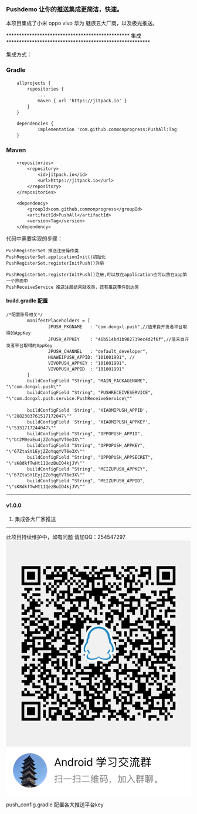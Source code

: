 ###  Pushdemo 让你的推送集成更简洁，快速。

本项目集成了小米 oppo vivo 华为 魅族五大厂商，以及极光推送。

************************************************ 集成 ********************************************************

集成方式：

### Gradle

```
 	allprojects {
		repositories {
			...
			maven { url 'https://jitpack.io' }
		}
	}

```

```
	dependencies {
	        implementation 'com.github.commonprogress:PushAll:Tag'
	}

```
### Maven

```
	<repositories>
		<repository>
		    <id>jitpack.io</id>
		    <url>https://jitpack.io</url>
		</repository>
	</repositories>

```

```
	<dependency>
	    <groupId>com.github.commonprogress</groupId>
	    <artifactId>PushAll</artifactId>
	    <version>Tag</version>
	</dependency>

```

代码中需要实现的步骤：

```
PushRegisterSet 推送注册操作类
PushRegisterSet.applicationInit()初始化
PushRegisterSet.registerInitPush()注册

```

```
PushRegisterSet.registerInitPush()注册,可以放在application也可以放在app第一个界面中
PushReceiveService 推送注册结果就收类，还有推送事件到达类
```

#### build.gradle 配置
```
/*配置账号相关*/
        manifestPlaceholders = [
                JPUSH_PKGNAME   : "com.dongxl.push",//值来自开发者平台取得的AppKey
                JPUSH_APPKEY    : "46b514bd1b982739ec4d2f6f",//值来自开发者平台取得的AppKey
                JPUSH_CHANNEL   : "default_developer",
                HUAWEIPUSH_APPID: "101001991", //
                VIVOPUSH_APPKEY : "101001991",
                VIVOPUSH_APPID  : "101001991"
        ]
        buildConfigField "String", "MAIN_PACKAGENAME", "\"com.dongxl.push\""
        buildConfigField "String", "PUSHRECEIVESERVICE", "\"com.dongxl.push.service.PushReceiveService\""

        buildConfigField 'String', 'XIAOMIPUSH_APPID', "\"2882303761517172047\""
        buildConfigField 'String', 'XIAOMIPUSH_APPKEY', "\"5331717244047\""
        buildConfigField "String", "OPPOPUSH_APPID", "\"bt2M9eaEu4jZZoYqqYVT6e3X\""
        buildConfigField "String", "OPPOPUSH_APPKEY", "\"67ZtaSY1EyjZZoYqqYVT6e3X\""
        buildConfigField "String", "OPPOPUSH_APPSECRET", "\"sK8dkfTwHt11QezBuIO4kjJV\""
        buildConfigField "String", "MEIZUPUSH_APPKEY", "\"67ZtaSY1EyjZZoYqqYVT6e3X\""
        buildConfigField "String", "MEIZUPUSH_APPID", "\"sK8dkfTwHt11QezBuIO4kjJV\""

```

********************************************************************************************************

#### v1.0.0

1. 集成各大厂家推送

********************************************************************************************************

此项目持续维护中，如有问题 请加QQ：254547297
![效果图1](img/C80925D365ADDABBC60EF71DE1C5B152.jpg)





push_config.gradle 配置各大推送平台key

